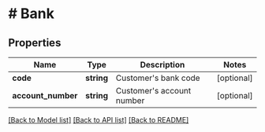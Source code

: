 # # Bank

## Properties

Name | Type | Description | Notes
------------ | ------------- | ------------- | -------------
**code** | **string** | Customer&#39;s bank code | [optional]
**account_number** | **string** | Customer&#39;s account number | [optional]

[[Back to Model list]](../../README.md#models) [[Back to API list]](../../README.md#endpoints) [[Back to README]](../../README.md)
